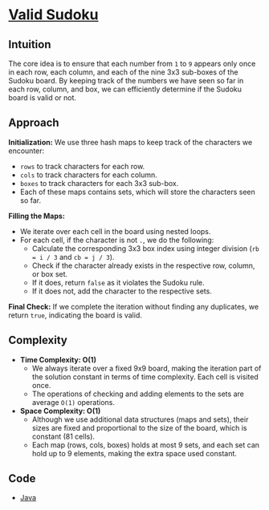 # [Valid Sudoku](https://leetcode.com/problems/valid-sudoku/description/)

## Intuition

The core idea is to ensure that each number from `1` to `9` appears only once in each row, each column, and each of the
nine 3x3 sub-boxes of the Sudoku board. By keeping track of the numbers we have seen so far in each row, column, and
box, we can efficiently determine if the Sudoku board is valid or not.

## Approach

**Initialization:** We use three hash maps to keep track of the characters we encounter:

- `rows` to track characters for each row.
- `cols` to track characters for each column.
- `boxes` to track characters for each 3x3 sub-box.
- Each of these maps contains sets, which will store the characters seen so far.

**Filling the Maps:**

- We iterate over each cell in the board using nested loops.
- For each cell, if the character is not `.`, we do the following:
    - Calculate the corresponding 3x3 box index using integer division (`rb = i / 3` and `cb = j / 3`).
    - Check if the character already exists in the respective row, column, or box set.
    - If it does, return `false` as it violates the Sudoku rule.
    - If it does not, add the character to the respective sets.

**Final Check:** If we complete the iteration without finding any duplicates, we return `true`, indicating the board is
valid.

## Complexity

- **Time Complexity: O(1)**
    - We always iterate over a fixed 9x9 board, making the iteration part of the solution constant in terms of time
      complexity. Each cell is visited once.
    - The operations of checking and adding elements to the sets are average `O(1)` operations.
- **Space Complexity: O(1)**
    - Although we use additional data structures (maps and sets), their sizes are fixed and proportional to the size of
      the board, which is constant (81 cells).
    - Each map (rows, cols, boxes) holds at most 9 sets, and each set can hold up to 9 elements, making the extra space
      used constant.

## Code

- [Java](../src/main/java/io/dksifoua/leetcode/validsudoku/Solution.java)